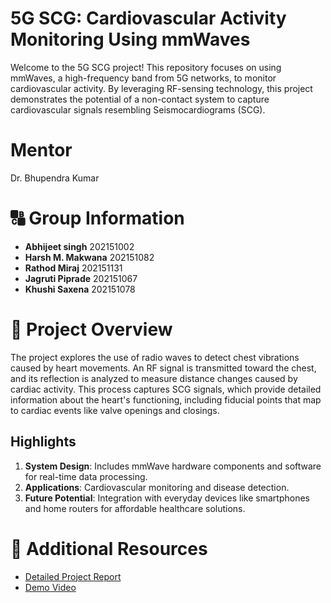 # 5G SCG: Cardiovascular Activity Monitoring Using mmWaves

Welcome to the 5G SCG project! This repository focuses on using mmWaves, a high-frequency band from 5G networks, to monitor cardiovascular activity. By leveraging RF-sensing technology, this project demonstrates the potential of a non-contact system to capture cardiovascular signals resembling Seismocardiograms (SCG).

# Mentor
Dr. Bhupendra Kumar

# 🔠 Group Information
- **Abhijeet singh** 202151002
- **Harsh M. Makwana** 202151082
- **Rathod Miraj** 202151131
- **Jagruti Piprade** 202151067
- **Khushi Saxena** 202151078

# 📙 Project Overview
The project explores the use of radio waves to detect chest vibrations caused by heart movements. An RF signal is transmitted toward the chest, and its reflection is analyzed to measure distance changes caused by cardiac activity. This process captures SCG signals, which provide detailed information about the heart's functioning, including fiducial points that map to cardiac events like valve openings and closings.

## Highlights
1. **System Design**: Includes mmWave hardware components and software for real-time data processing.
2. **Applications**: Cardiovascular monitoring and disease detection.
3. **Future Potential**: Integration with everyday devices like smartphones and home routers for affordable healthcare solutions.

# 🔖 Additional Resources
- [Detailed Project Report](https://drive.google.com/file/d/121l2O8ZwkgZS3g8MpB5lTYKVRaH53txN/view?usp=sharing)
- [Demo Video]()
